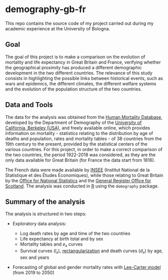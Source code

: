 # demography-gb-fr
This repo contains the source code of my project carried out during my academic experience at the University of Bologna.

## Goal
The goal of this project is to make a comparison on the evolution of mortality and life expectancy in Great Britain and France, verifying whether the geographical proximity has produced a different demographic development in the two different countries. The relevance of this study consists in highlighting the possible links between historical events, such as wars and epidemics, the different climates, the different welfare systems and the evolution of the population structure of the two countries.

## Data and Tools
The data for the analysis was obtained from the [Human Mortality Database](https://www.mortality.org/), developed by the Department of Demography of the [University of California, Berkeley (USA)](https://www.berkeley.edu/), and freely available online, which provides information on mortality - statistics relating to the distribution by age of deaths and population, rates and mortality tables - of 38 countries from the 19th century to the present, provided by the statistical centers of the various countries. For this project, in order to make a correct comparison of the two countries, the period 1922-2018 was considered, as they are the only data available for Great Britain (for France the data start from 1816).

The French data were made available by [INSEE](https://www.insee.fr/) (Institut National de la Statistique et des Études Économiques), while those relating to Great Britain by the [Office for National Statistics](https://www.ons.gov.uk/) and the [General Register Office for Scotland](https://www.genguide.co.uk/). The analysis was conducted in [R](https://cran.r-project.org/) using the `demography` package.

## Summary of the analysis
The analysis is structured in two steps:

- Exploratory data analysis:

  - Log death rates by age and time of the two countries
  - Life expectancy at birth total and by sex
  - Mortality tables and $e_x$ curves
  - Survival curves ($l_x$), [rectangularization](https://journals.library.ualberta.ca/csp/index.php/csp/article/download/15700/12505) and death curves ($d_x$) by age, sex and years

- Forecasting of global and gender mortality rates with [Lee-Carter model](http://pagesperso.univ-brest.fr/~ailliot/doc_cours/M1EURIA/regression/leecarter.pdf) (from 2019 to 2050)
